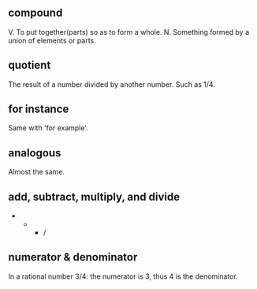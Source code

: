 ## compound
V. To put together(parts) so as to form a whole.
N. Something formed by a union of elements or parts.

## quotient
The result of a number divided by another number. Such as 1/4.

## for instance
Same with 'for example'.

## analogous
Almost the same.

## add, subtract, multiply, and divide
+ - * /

## numerator & denominator
In a rational number 3/4: the numerator is 3, thus 4 is the denominator.